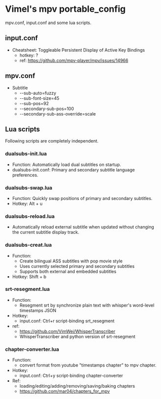 # Vimel's mpv portable_config

mpv.conf, input.conf and some lua scripts.

## input.conf

* Cheatsheet: Toggleable Persistent Display of Active Key Bindings
    - hotkey: ?
    - ref: https://github.com/mpv-player/mpv/issues/14966

## mpv.conf

* Subtitle
    - --sub-auto=fuzzy
    - --sub-font-size=45
    - --sub-pos=92
    - --secondary-sub-pos=100
    - --secondary-sub-ass-override=scale

## Lua scripts

Following scripts are completely independent.

### dualsubs-init.lua

* Function: Automatically load dual subtitles on startup.
* dualsubs-init.conf: Primary and secondary subtitle language preferences.

### dualsubs-swap.lua

* Function: Quickly swap positions of primary and secondary subtitles.
* Hotkey: Alt + u

### dualsubs-reload.lua

* Automatically reload external subtitle when updated without changing the current subtitle display track.

### dualsubs-creat.lua

* Function:
    - Create bilingual ASS subtitles with pop movie style
    - Uses currently selected primary and secondary subtitles
    - Supports both external and embedded subtitles
* Hotkey: Shift + b

### srt-resegment.lua

* Function:
    - Resegment srt by synchronize plain text with whisper's word-level timestamps JSON
* Hotkey:
    - input.conf: Ctrl+r script-binding srt_resegment
* ref:
    - https://github.com/VimWei/WhisperTranscriber
    - WhisperTranscriber and python version of srt-resegment

### chapter-converter.lua

* Function:
    - convert format from youtube "timestamps chapter" to mpv chapter.
* Hotkey:
    - input.conf: Ctrl+y script-binding chapter-converter
* Ref:
    - loading/editing/adding/removing/saving/baking chapters
    - https://github.com/mar04/chapters_for_mpv
